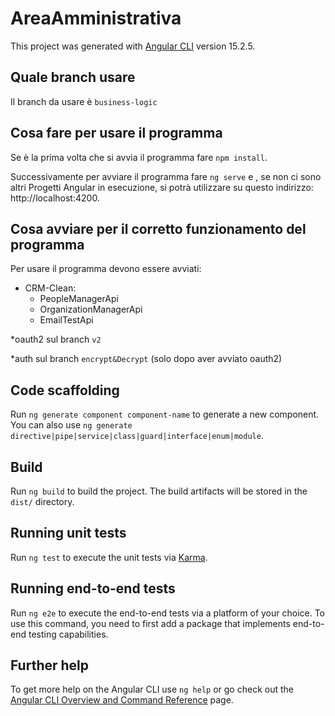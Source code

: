 # AreaAmministrativa

This project was generated with [Angular CLI](https://github.com/angular/angular-cli) version 15.2.5.

## Quale branch usare

Il branch da usare è `business-logic`

## Cosa fare per usare il programma

Se è la prima volta che si avvia il programma fare `npm install`.

Successivamente per avviare il programma fare `ng serve` e , se non ci sono altri Progetti Angular in esecuzione, 
si potrà utilizzare su questo indirizzo: http://localhost:4200.

## Cosa avviare per il corretto funzionamento del programma

Per usare il programma devono essere avviati:

- CRM-Clean:
  - PeopleManagerApi
  - OrganizationManagerApi
  - EmailTestApi

*oauth2 sul branch `v2`

*auth sul branch `encrypt&Decrypt` (solo dopo aver avviato oauth2)

## Code scaffolding

Run `ng generate component component-name` to generate a new component. You can also use `ng generate directive|pipe|service|class|guard|interface|enum|module`.

## Build

Run `ng build` to build the project. The build artifacts will be stored in the `dist/` directory.

## Running unit tests

Run `ng test` to execute the unit tests via [Karma](https://karma-runner.github.io).

## Running end-to-end tests

Run `ng e2e` to execute the end-to-end tests via a platform of your choice. To use this command, you need to first add a package that implements end-to-end testing capabilities.

## Further help

To get more help on the Angular CLI use `ng help` or go check out the [Angular CLI Overview and Command Reference](https://angular.io/cli) page.

